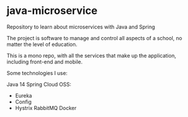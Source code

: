 # java-microservice

Repository to learn about microservices with Java and Spring

The project is software to manage and control all aspects of a school, no matter the level of education.

This is a mono repo, with all the services that make up the application, including front-end and mobile.

Some technologies I use:

Java 14
Spring Cloud OSS:
* Eureka
* Config
* Hystrix
RabbitMQ
Docker

